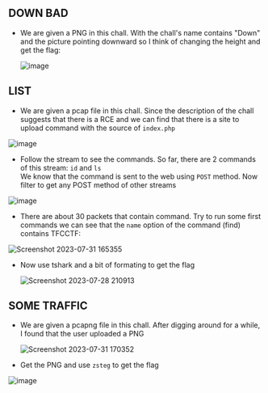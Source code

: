 <h2>DOWN BAD</h2>

- We are given a PNG in this chall. With the chall's name contains "Down" and the picture pointing downward so I think of changing the height and get the flag:
  
  ![image](https://github.com/M1nh-Duk/Writeups/assets/100038173/182d0908-a7dc-4ca3-bbe3-9c75764a644a)

<h2>LIST</h2>

- We are given a pcap file in this chall. Since the description of the chall suggests that there is a RCE and we can find that there is a site to upload command with the source of <code>index.php</code>

![image](https://github.com/M1nh-Duk/Writeups/assets/100038173/6db15ed1-1a26-406b-8a33-c08dec750025)

- Follow the stream to see the commands. So far, there are 2 commands of this stream: <code>id</code> and <code>ls</code>
<br> We know that the command is sent to the web using <code>POST</code> method. Now filter to get any POST method of other streams

![image](https://github.com/M1nh-Duk/Writeups/assets/100038173/82da3941-d7c6-431c-8a2d-ea819c6b3a72)

- There are about 30 packets that contain command. Try to run some first commands we can see that the <code>name</code> option of the command (find) contains TFCCTF:
  
![Screenshot 2023-07-31 165355](https://github.com/M1nh-Duk/Writeups/assets/100038173/a68737c7-fd25-4415-9f1d-f73d9b9effe0)

- Now use tshark and a bit of formating to get the flag

  ![Screenshot 2023-07-28 210913](https://github.com/M1nh-Duk/Writeups/assets/100038173/b82eda7f-726b-47c2-bb2e-89d215f7eecd)

<h2>SOME TRAFFIC</h2>

- We are given a pcapng file in this chall. After digging around for a while, I found that the user uploaded a PNG

  ![Screenshot 2023-07-31 170352](https://github.com/M1nh-Duk/Writeups/assets/100038173/4ce9eab3-1933-4c1b-95e2-71c73ef56b60)

- Get the PNG and use <code>zsteg</code> to get the flag

![image](https://github.com/M1nh-Duk/Writeups/assets/100038173/202abff2-4e43-4a91-8fe6-e07d10904b5b)

  
